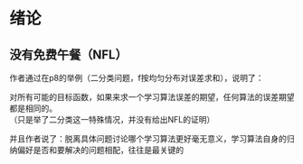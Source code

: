# 绪论

## 没有免费午餐（NFL）

作者通过在p8的举例（二分类问题，f按均匀分布对误差求和），说明了：

对所有可能的目标函数，如果来求一个学习算法误差的期望，任何算法的误差期望都是相同的。  
（只是举了二分类这一特殊情况，并没有给出NFL的证明）

并且作者说了：脱离具体问题讨论哪个学习算法更好毫无意义，学习算法自身的归纳偏好是否和要解决的问题相配，往往是最关键的





